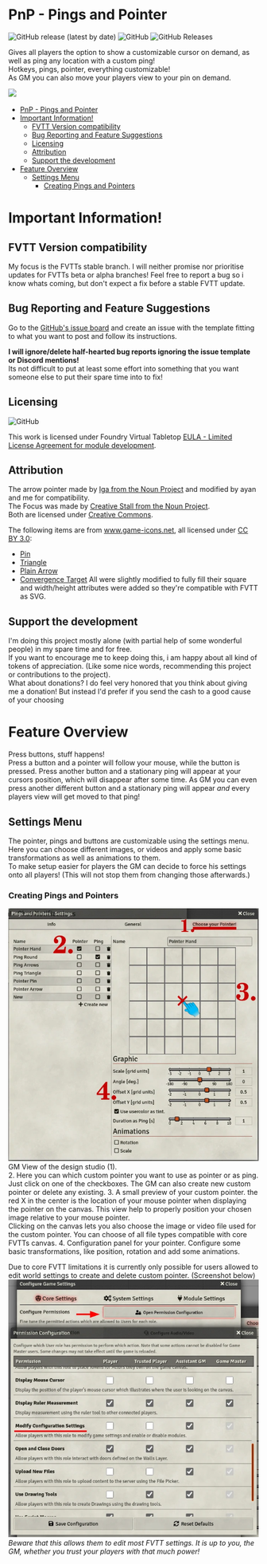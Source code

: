 # PnP - Pings and Pointer
<img alt="GitHub release (latest by date)" src="https://img.shields.io/github/v/release/moerill/fvtt-pointer?style=flat-square"> <img alt="GitHub" src="https://img.shields.io/github/license/moerill/fvtt-pointer?style=flat-square"> <img alt="GitHub Releases" src="https://img.shields.io/github/downloads/moerill/fvtt-pointer/latest/total?style=flat-square">  

Gives all players the option to show a customizable cursor on demand, as well as ping any location with a custom ping!  
Hotkeys, pings, pointer, everything customizable!  
As GM you can also move your players view to your pin on demand.

![](doc/pnp.gif)

- [PnP - Pings and Pointer](#pnp---pings-and-pointer)
- [Important Information!](#important-information)
	- [FVTT Version compatibility](#fvtt-version-compatibility)
	- [Bug Reporting and Feature Suggestions](#bug-reporting-and-feature-suggestions)
	- [Licensing](#licensing)
	- [Attribution](#attribution)
	- [Support the development](#support-the-development)
- [Feature Overview](#feature-overview)
	- [Settings Menu](#settings-menu)
		- [Creating Pings and Pointers](#creating-pings-and-pointers)

# Important Information!
## FVTT Version compatibility
My focus is the FVTTs stable branch. I will neither promise nor prioritise updates for FVTTs beta or alpha branches! Feel free to report a bug so i know whats coming, but don't expect a fix before a stable FVTT update.

## Bug Reporting and Feature Suggestions
Go to the [GitHub's issue board](https://github.com/Moerill/fvtt-pointer/issues) and create an issue with the template fitting to what you want to post and follow its instructions.

**I will ignore/delete half-hearted bug reports ignoring the issue template or Discord mentions!**  
Its not difficult to put at least some effort into something that you want someone else to put their spare time into to fix!  

## Licensing
<img alt="GitHub" src="https://img.shields.io/github/license/moerill/fvtt-pointer?style=flat-square">

This work is licensed under Foundry Virtual Tabletop [EULA - Limited License Agreement for module development](https://foundryvtt.com/article/license/).  

## Attribution 

The arrow pointer made by [Iga from the Noun Project](https://thenounproject.com/term/pointer/1727334/) and modified by ayan and me for compatibility.  
The Focus was made by [Creative Stall from the Noun Project](https://thenounproject.com/term/pointer/1727334/).  
Both are licensed under [Creative Commons](https://creativecommons.org/licenses/by/3.0/us/legalcode).

The following items are from www.game-icons.net, all licensed under [CC BY 3.0](https://creativecommons.org/licenses/by/3.0/):
- [Pin](https://game-icons.net/1x1/delapouite/pin.html)
- [Triangle](https://game-icons.net/1x1/delapouite/triangle-target.html)
- [Plain Arrow](https://game-icons.net/1x1/delapouite/plain-arrow.html)
- [Convergence Target](https://game-icons.net/1x1/delapouite/convergence-target.html)
All were slightly modified to fully fill their square and width/height attributes were added so they're compatible with FVTT as SVG.

## Support the development
I'm doing this project mostly alone (with partial help of some wonderful people) in my spare time and for free.  
If you want to encourage me to keep doing this, i am happy about all kind of tokens of appreciation. (Like some nice words, recommending this project or contributions to the project).  
What about donations? I do feel very honored that you think about giving me a donation! But instead I'd prefer if you send the cash to a good cause of your choosing

# Feature Overview

Press buttons, stuff happens!  
Press a button and a pointer will follow your mouse, while the button is pressed. Press another button and a stationary ping will appear at your cursors position, which will disappear after some time. As GM you can even press another different button and a stationary ping will appear *and* every players view will get moved to that ping!  

## Settings Menu

The pointer, pings and buttons are customizable using the settings menu. Here you can choose different images, or videos and apply some basic transformations as well as animations to them.  
To make setup easier for players the GM can decide to force his settings onto all players! (This will not stop them from changing those afterwards.)  

### Creating Pings and Pointers
![](doc/design_studio.webp)  
GM View of the design studio (1).  
2. Here you can which custom pointer you want to use as pointer or as ping. Just click on one of the checkboxes. The GM can also create new custom pointer or delete any existing.
3. A small preview of your custom pointer. the red X in the center is the location of your mouse pointer when displaying the pointer on the canvas. This view help to properly position your chosen image relative to your mouse pointer.  
	Clicking on the canvas lets you also choose the image or video file used for the custom pointer. You can choose of all file types compatible with core FVTTs canvas.
4. Configuration panel for your pointer. Configure some basic transformations, like position, rotation and add some animations.

Due to core FVTT limitations it is currently only possible for users allowed to edit world settings to create and delete custom pointer. (Screenshot below)   
![](doc/global_settings.webp)  
*Beware that this allows them to edit most FVTT settings. It is up to you, the GM, whether you trust your players with that much power!*